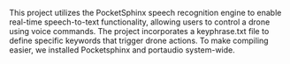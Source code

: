 This project utilizes the PocketSphinx speech recognition engine to enable real-time speech-to-text functionality, 
allowing users to control a drone using voice commands. The project incorporates a keyphrase.txt file to 
define specific keywords that trigger drone actions.
To make compiling easier, we installed Pocketsphinx and portaudio system-wide.
